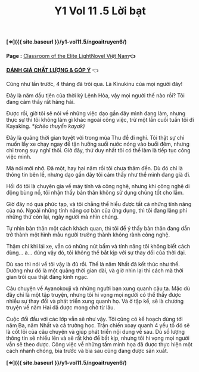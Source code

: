 ﻿---
layout: post
title: Y1 Vol 11 .5 Lời bạt
permalink: /y1-vol11.5/loibat/
---

**[⏪]({{ site.baseurl }}/y1-vol11.5/ngoaitruyen6/)**

**Page :** [Classroom of the Elite LightNovel Việt Nam](http://facebook.com/Classroom.of.the.Elite.VN)**👈**

[**ĐÁNH GIÁ CHẤT LƯỢNG & GÓP Ý**](https://bit.ly/danhgiagopy) 👈

Cũng như lần trước, 4 tháng đã trôi qua. Là Kinukinu của mọi người đây!

Đây là năm đầu tiên của thời kỳ Lệnh Hòa, vậy mọi người thế nào rồi? Tôi đang cảm thấy rất hăng hái.

Được rồi, giờ tôi sẽ nói về những việc dạo gần đây mình đang làm, nhưng thực sự thì tôi không làm gì khác ngoài công việc, trừ một lần cuối tuần tôi đi Kayaking. *\*(chèo thuyền kayak)*

Đây là quãng thời gian tuyệt vời trong mùa Thu để đi nghỉ. Tôi thật sự chỉ muốn lấy xe chạy ngay để tận hưởng suối nước nóng vào buổi đêm, nhưng chỉ trong suy nghĩ thôi. Giờ đây, thứ duy nhất tôi có thể làm là tiếp tục công việc mình.

Mà nói mới nhớ. Đã một, hay hai năm rồi tôi chưa thăm đền. Dù đó chỉ là thông tin bên lề, nhưng dạo gần đây tôi cảm thấy như thể mình đang già đi.

Hồi đó tôi là chuyên gia về máy tính và công nghệ, nhưng khi công nghệ di động bùng nổ, tôi nhận thấy bản thân không sử dụng chúng tốt cho lắm.

Giờ đây nó quá phức tạp, và tôi chẳng thể hiểu được tất cả những tính năng của nó. Ngoài những tính năng cơ bản của ứng dụng, thì tôi đang lãng phí những thứ còn lại, ngây người mà nhìn chúng.

Tự nhìn bản thân một cách khách quan, thì tôi để ý thấy bản thân đang dần trở thành một hình mẫu người trưởng thành không rành công nghệ.

Thậm chí khi lái xe, vẫn có những nút bấm và tính năng tôi không biết cách dùng... a... đúng vậy đó, tôi không thể bắt kịp với sự thay đổi của thời đại.

Dù sao thì nói về tôi vậy là đủ rồi. Thế là năm Nhất đã kết thúc như thế. Dường như đó là một quãng thời gian dài, và giờ nhìn lại thì cách mà thời gian trôi qua thật đáng kinh ngạc.

Câu chuyện về Ayanokouji và những người bạn xung quanh cậu ta. Mặc dù đây chỉ là một tập truyện, nhưng tôi hi vọng mọi người có thể thấy được nhiều sự thay đổi và phát triển xung quanh họ. Và ở tập kế, sẽ là chương truyện về năm Hai đã được mong chờ từ lâu.

Cuộc đối đầu với các lớp vẫn sẽ như vậy. Tôi cũng có kế hoạch dùng tới năm Ba, năm Nhất và cả trường học. Trận chiến xoay quanh 4 yếu tố đó sẽ là cốt lõi của câu chuyện và giúp phát triển nội dung về sau. Dù số lượng thông tin sẽ nhiều lên và sẽ rất khó để bắt kịp, nhưng tôi hi vọng mọi người vẫn sẽ theo được. Công việc về những tấm minh họa đã được thực hiện một cách nhanh chóng, bìa trước và bìa sau cũng đang được sản xuất.

**[⏪]({{ site.baseurl }}/y1-vol11.5/ngoaitruyen6/)**

